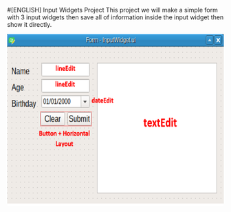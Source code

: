 #[ENGLISH] Input Widgets Project
This project we will make a simple form with 3 input widgets then save all of information inside the input widget then show it directly.

<img src="/images/Inputwidgets1.PNG" height="400">

